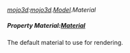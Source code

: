_[mojo3d](../../modules/mojo3d/mojo3d-module.md):[mojo3d](../../modules/mojo3d/mojo3d-module.md).[Model](../../modules/mojo3d/mojo3d-model.md).Material_
##### Property Material:[Material](../../modules/mojo3d/mojo3d-material.md)
The default material to use for rendering.
